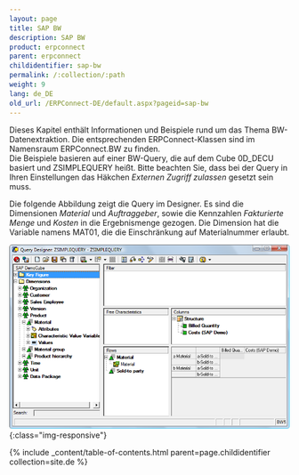 ```yaml
---
layout: page
title: SAP BW
description: SAP BW
product: erpconnect
parent: erpconnect
childidentifier: sap-bw
permalink: /:collection/:path
weight: 9
lang: de_DE
old_url: /ERPConnect-DE/default.aspx?pageid=sap-bw
---
```


Dieses Kapitel enthält Informationen und Beispiele rund um das Thema BW-Datenextraktion. Die entsprechenden ERPConnect-Klassen sind im Namensraum ERPConnect.BW zu finden.<br> 
Die Beispiele basieren auf einer BW-Query, die auf dem Cube 0D_DECU basiert und ZSIMPLEQUERY heißt. Bitte beachten Sie, dass bei der Query in Ihren Einstellungen das Häkchen *Externen Zugriff zulassen* gesetzt sein muss.

Die folgende Abbildung zeigt die Query im Designer. Es sind die Dimensionen *Material* und *Auftraggeber*, sowie die Kennzahlen *Fakturierte Menge* und *Kosten* in die Ergebnismenge gezogen. Die Dimension hat die Variable namens MAT01, die die Einschränkung auf Materialnummer erlaubt. 


![BW-001](/img/content/BW-001.png){:class="img-responsive"}

{% include _content/table-of-contents.html parent=page.childidentifier collection=site.de %}

